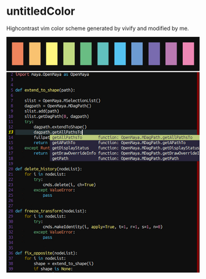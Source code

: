 # untitledColor

Highcontrast vim color scheme generated by vivify and modified by me.

![sc](/images/col.png)
![sc](/images/sc.png)
